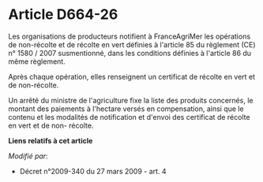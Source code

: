 # Article D664-26

Les organisations de producteurs notifient à FranceAgriMer les opérations de non-récolte et de récolte en vert définies à
l'article 85 du règlement (CE) n° 1580 / 2007 susmentionné, dans les conditions définies à l'article 86 du même règlement. 

Après chaque opération, elles renseignent un certificat de récolte en vert et de non-récolte. 

Un arrêté du ministre de l'agriculture fixe la liste des produits concernés, le montant des paiements à l'hectare versés en
compensation, ainsi que le contenu et les modalités de notification et d'envoi des certificat de récolte en vert et de non-
récolte.

**Liens relatifs à cet article**

_Modifié par_:

  - Décret n°2009-340 du 27 mars 2009 - art. 4
